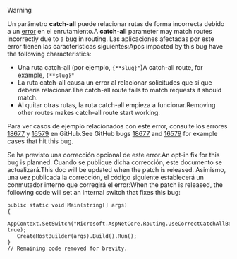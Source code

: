 > [!WARNING]
> <span data-ttu-id="99579-101">Un parámetro **catch-all** puede relacionar rutas de forma incorrecta debido a un [error](https://github.com/dotnet/aspnetcore/issues/18677) en el enrutamiento.</span><span class="sxs-lookup"><span data-stu-id="99579-101">A **catch-all** parameter may match routes incorrectly due to a [bug](https://github.com/dotnet/aspnetcore/issues/18677) in routing.</span></span> <span data-ttu-id="99579-102">Las aplicaciones afectadas por este error tienen las características siguientes:</span><span class="sxs-lookup"><span data-stu-id="99579-102">Apps impacted by this bug have the following characteristics:</span></span>
>
> * <span data-ttu-id="99579-103">Una ruta catch-all (por ejemplo, `{**slug}"`)</span><span class="sxs-lookup"><span data-stu-id="99579-103">A catch-all route, for example, `{**slug}"`</span></span>
> * <span data-ttu-id="99579-104">La ruta catch-all causa un error al relacionar solicitudes que sí que debería relacionar.</span><span class="sxs-lookup"><span data-stu-id="99579-104">The catch-all route fails to match requests it should match.</span></span>
> * <span data-ttu-id="99579-105">Al quitar otras rutas, la ruta catch-all empieza a funcionar.</span><span class="sxs-lookup"><span data-stu-id="99579-105">Removing other routes makes catch-all route start working.</span></span>
>
> <span data-ttu-id="99579-106">Para ver casos de ejemplo relacionados con este error, consulte los errores [18677](https://github.com/dotnet/aspnetcore/issues/18677) y [16579](https://github.com/dotnet/aspnetcore/issues/16579) en GitHub.</span><span class="sxs-lookup"><span data-stu-id="99579-106">See GitHub bugs [18677](https://github.com/dotnet/aspnetcore/issues/18677) and [16579](https://github.com/dotnet/aspnetcore/issues/16579) for example cases that hit this bug.</span></span>
>
> <span data-ttu-id="99579-107">Se ha previsto una corrección opcional de este error.</span><span class="sxs-lookup"><span data-stu-id="99579-107">An opt-in fix for this bug is planned.</span></span> <span data-ttu-id="99579-108">Cuando se publique dicha corrección, este documento se actualizará.</span><span class="sxs-lookup"><span data-stu-id="99579-108">This doc will be updated when the patch is released.</span></span> <span data-ttu-id="99579-109">Asimismo, una vez publicada la corrección, el código siguiente establecerá un conmutador interno que corregirá el error:</span><span class="sxs-lookup"><span data-stu-id="99579-109">When the patch is released, the following code will set an internal switch that fixes this bug:</span></span>
>
>```
>public static void Main(string[] args)
>{
>    AppContext.SetSwitch("Microsoft.AspNetCore.Routing.UseCorrectCatchAllBehavior", true);
>    CreateHostBuilder(args).Build().Run();
>}
>// Remaining code removed for brevity.
>```